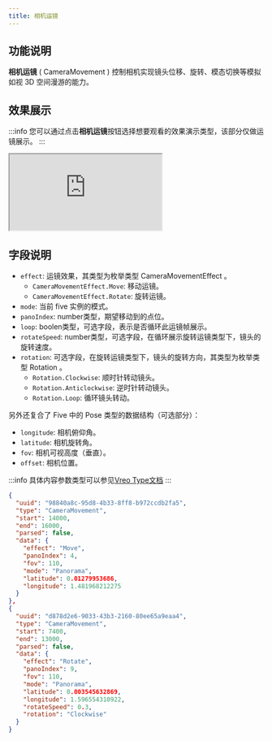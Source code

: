 ```yaml
---
title: 相机运镜
---
```


## 功能说明
**相机运镜** ( CameraMovement ) 控制相机实现镜头位移、旋转、模态切换等模拟如视 3D 空间漫游的能力。

## 效果展示

:::info
您可以通过点击**相机运镜**按钮选择想要观看的效果演示类型，该部分仅做运镜展示。
:::

<iframe src="https://codesandbox.io/embed/vreo-example-tyn7gd?view=preview&fontsize=14&hidenavigation=1&theme=dark"
     style={{width:'100%', height:'500px', border:'0', borderRadius: '4px', overflow:'hidden',}}
     title="vreo"
allow="accelerometer; ambient-light-sensor; camera; encrypted-media; geolocation; gyroscope; hid; microphone; midi; payment; usb; vr; xr-spatial-tracking"
sandbox="allow-forms allow-modals allow-popups allow-presentation allow-same-origin allow-scripts"></iframe>

## 字段说明
- `effect`: 运镜效果，其类型为枚举类型 CameraMovementEffect 。
    - `CameraMovementEffect.Move`: 移动运镜。
    - `CameraMovementEffect.Rotate`: 旋转运镜。
- `mode`: 当前 five 实例的模式。
- `panoIndex`: number类型，期望移动到的点位。
- `loop`: boolen类型，可选字段，表示是否循环此运镜帧展示。
- `rotateSpeed`: number类型，可选字段，在循环展示旋转运镜类型下，镜头的旋转速度。
- `rotation`: 可选字段，在旋转运镜类型下，镜头的旋转方向，其类型为枚举类型 Rotation 。
  - `Rotation.Clockwise`: 顺时针转动镜头。
  - `Rotation.Anticlockwise`: 逆时针转动镜头。
  - `Rotation.Loop`: 循环镜头转动。

另外还复合了 Five 中的 Pose 类型的数据结构（可选部分）：
- `longitude`: 相机俯仰角。
- `latitude`: 相机旋转角。
- `fov`: 相机可视高度（垂直）。
- `offset`: 相机位置。

:::info
具体内容参数类型可以参见[Vreo Type文档](https://unpkg.com/@realsee/vreo/docs/modules/Player.html#CameraMovementData)
:::


```json  title="相机运镜数据样例" 
{
  "uuid": "98840a8c-95d8-4b33-8ff8-b972ccdb2fa5",
  "type": "CameraMovement",
  "start": 14000,
  "end": 16000,
  "parsed": false,
  "data": {
    "effect": "Move",
    "panoIndex": 4,
    "fov": 110,
    "mode": "Panorama",
    "latitude": 0.01279953686,
    "longitude": 1.481968212275
  }
},
{
  "uuid": "d878d2e6-9033-43b3-2160-80ee65a9eaa4",
  "type": "CameraMovement",
  "start": 7400,
  "end": 13000,
  "parsed": false,
  "data": {
    "effect": "Rotate",
    "panoIndex": 9,
    "fov": 110,
    "mode": "Panorama",
    "latitude": 0.003545632869,
    "longitude": 1.596554310922,
    "rotateSpeed": 0.3,
    "rotation": "Clockwise"
  }
}
```
